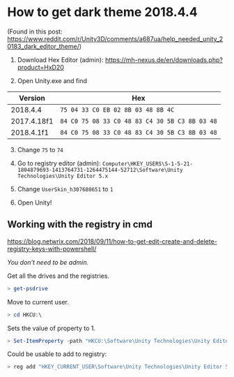 # How to get dark theme 2018.4.4  

(Found in this post: https://www.reddit.com/r/Unity3D/comments/a687ua/help_needed_unity_20183_dark_editor_theme/)

1. Download Hex Editor (admin): https://mh-nexus.de/en/downloads.php?product=HxD20

2. Open Unity.exe and find  

|Version|Hex|
|---|---|
| 2018.4.4 | `75 04 33 C0 EB 02 8B 03 48 8B 4C`  |
| 2017.4.18f1 | `84 C0 75 08 33 C0 48 83 C4 30 5B C3 8B 03 48` |
| 2018.4.1f1 | `84 C0 75 08 33 C0 48 83 C4 30 5B C3 8B 03 48` |


3. Change `75` to `74`

4. Go to registry editor (admin): `Computer\HKEY_USERS\S-1-5-21-1804879693-1413764731-1264475144-52712\Software\Unity Technologies\Unity Editor 5.x`

5. Change `UserSkin_h307680651` to `1`

6. Open Unity!


## Working with the registry in cmd

https://blog.netwrix.com/2018/09/11/how-to-get-edit-create-and-delete-registry-keys-with-powershell/

*You don't need to be admin.*

Get all the drives and the registries.

``` Powershell
> get-psdrive
```

Move to current user.

``` Powershell
> cd HKCU:\
```

Sets the value of property to 1. 

``` Powershell
> Set-ItemProperty -path "HKCU:\Software\Unity Technologies\Unity Editor 5.x" -Name UserSkin_h307680651 -value 1
```

Could be usable to add to registry:

``` Powershell
> reg add "HKEY_CURRENT_USER\Software\Unity Technologies\Unity Editor 5.x" /v UserSkin_h307680651 /t REG_DWORD /d "1" /f
```
